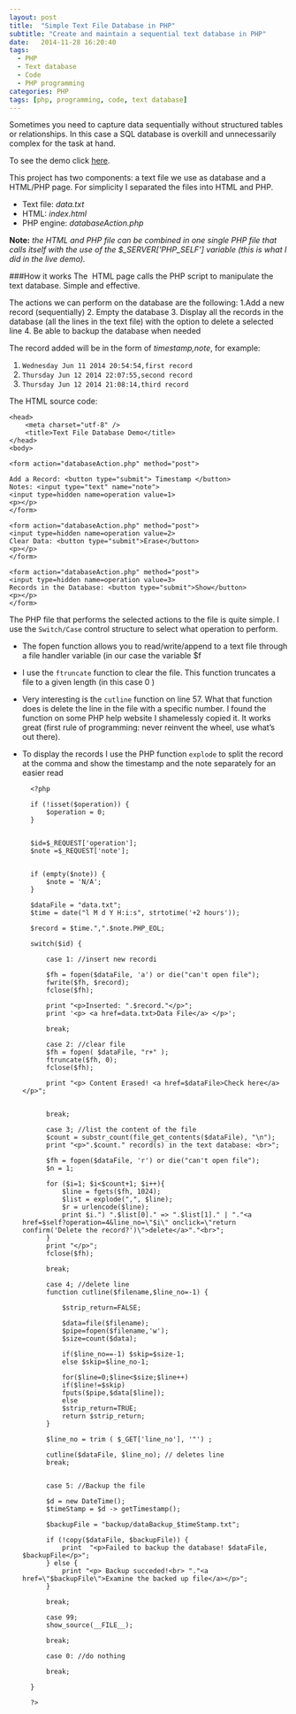 ```yaml
---
layout: post
title:  "Simple Text File Database in PHP"
subtitle: "Create and maintain a sequential text database in PHP"
date:   2014-11-28 16:20:40
tags:
  - PHP
  - Text database
  - Code
  - PHP programming
categories: PHP
tags: [php, programming, code, text database]
---
```

Sometimes you need to capture data sequentially without structured tables or relationships. In this case a SQL database is overkill and unnecessarily complex for the task at hand.  

To see the demo click [here].

This project has two components: a text file we use as database and a HTML/PHP page.
For simplicity I separated the files into HTML and PHP.

* Text file: *data.txt*
* HTML: *index.html*
* PHP engine: *databaseAction.php*

**Note:** *the HTML and PHP file can be combined in one single PHP file that calls itself with the use of the $_SERVER['PHP_SELF'] variable (this is what I did in the live demo).*

###How it works
The  HTML page calls the PHP script to manipulate the text database. Simple and effective.

The actions we can perform on the database are the following:
1.Add a new record (sequentially)
2. Empty the database
3. Display all the records in the database (all the lines in the text file) with the option to delete a selected line
4. Be able to backup the database when needed

The record added will be in the form of *timestamp,note*, for example: 

1. `Wednesday Jun 11 2014 20:54:54,first record`
2. `Thursday Jun 12 2014 22:07:55,second record`
3. `Thursday Jun 12 2014 21:08:14,third record`

The HTML source code:

	<head>
		<meta charset="utf-8" />
	    <title>Text File Database Demo</title>
	</head>
	<body>
	
	<form action="databaseAction.php" method="post">
	
	Add a Record: <button type="submit"> Timestamp </button>
	Notes: <input type="text" name="note">
	<input type=hidden name=operation value=1>
	<p></p>
	</form>
	
	<form action="databaseAction.php" method="post">
	<input type=hidden name=operation value=2>
	Clear Data: <button type="submit">Erase</button>
	<p></p>
	</form>
	
	<form action="databaseAction.php" method="post">
	<input type=hidden name=operation value=3>
	Records in the Database: <button type="submit">Show</button>
	<p></p>
	</form>


The PHP file that performs the selected actions to the file is quite simple. I use the `Switch/Case` control structure to select what operation to perform.

* The fopen function allows you to read/write/append to a text file through a file handler  variable (in our case the variable $f


 
* I use the `ftruncate` function to clear the file. This function truncates a file to a given length (in this case 0
)
* Very interesting is the `cutline` function on line 57. What that 
function does is delete the line in the file with a specific number. 
I found the function on some PHP help website I shamelessly copied it. It works great (first rule of programming: never reinvent the wheel, use what’s out there).

* To display the records I use the PHP function `explode` to split the record at the comma and show the timestamp and the note separately for an easier read


		<?php
		
		if (!isset($operation)) {
			$operation = 0;
		}
		
		
		$id=$_REQUEST['operation'];
		$note =$_REQUEST['note'];
		
		
		if (empty($note)) {
			$note = 'N/A';
		}
		
		$dataFile = "data.txt";
		$time = date("l M d Y H:i:s", strtotime('+2 hours'));
		
		$record = $time.",".$note.PHP_EOL;
		
		switch($id) {
		
		    case 1: //insert new recordi
		
			$fh = fopen($dataFile, 'a') or die("can't open file");
			fwrite($fh, $record);
			fclose($fh);
		
			print "<p>Inserted: ".$record."</p>";
			print '<p> <a href=data.txt>Data File</a> </p>';
		
		    break;
		
		    case 2: //clear file
			$fh = fopen( $dataFile, "r+" );
			ftruncate($fh, 0);
			fclose($fh);
		
			print "<p> Content Erased! <a href=$dataFile>Check here</a> </p>";
		
		
		    break;
		
		    case 3; //list the content of the file
			$count = substr_count(file_get_contents($dataFile), "\n");
			print "<p>".$count." record(s) in the text database: <br>";
		
			$fh = fopen($dataFile, 'r') or die("can't open file");
			$n = 1;
		
			for ($i=1; $i<$count+1; $i++){
				$line = fgets($fh, 1024);
				$list = explode(",", $line);
				$r = urlencode($line);
				print $i.") ".$list[0]." => ".$list[1]." | "."<a href=$self?operation=4&line_no=\"$i\" onclick=\"return confirm('Delete the record?')\">delete</a>"."<br>";
			}
			print "</p>";
			fclose($fh);
		
		    break;
		
		    case 4; //delete line
			function cutline($filename,$line_no=-1) {
		
				$strip_return=FALSE;
		
				$data=file($filename);
				$pipe=fopen($filename,'w');
				$size=count($data);
		
				if($line_no==-1) $skip=$size-1;
				else $skip=$line_no-1;
		
				for($line=0;$line<$size;$line++)
				if($line!=$skip)
				fputs($pipe,$data[$line]);
				else
				$strip_return=TRUE;
				return $strip_return;
			}
		
			$line_no = trim ( $_GET['line_no'], '"') ;
		
			cutline($dataFile, $line_no); // deletes line
		    break;
		
		
		    case 5: //Backup the file
		
			$d = new DateTime();
			$timeStamp = $d -> getTimestamp();
		
			$backupFile = "backup/dataBackup_$timeStamp.txt";
		
			if (!copy($dataFile, $backupFile)) {
				print  "<p>Failed to backup the database! $dataFile, $backupFile</p>";
			} else {
				print "<p> Backup succeded!<br> "."<a href=\"$backupFile\">Examine the backed up file</a></p>";
			}
		
		    break;
		
		    case 99;
			show_source(__FILE__);
		
		    break;
		
		    case 0: //do nothing
		
		    break;
		
		}
		
		?>










[here]: http://www.paini.org/federico/TextDatabase/index.php
